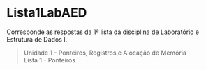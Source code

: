 # Lista1LabAED

Corresponde as respostas da 1ª lista da disciplina de Laboratório e Estrutura de Dados I. 
> Unidade 1 - Ponteiros, Registros e Alocação de Memória\
> Lista 1 - Ponteiros

